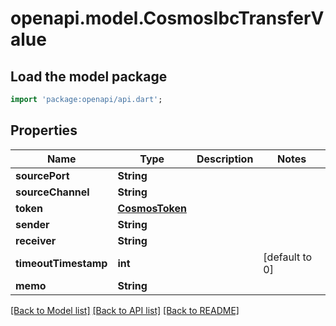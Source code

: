# openapi.model.CosmosIbcTransferValue

## Load the model package
```dart
import 'package:openapi/api.dart';
```

## Properties
Name | Type | Description | Notes
------------ | ------------- | ------------- | -------------
**sourcePort** | **String** |  | 
**sourceChannel** | **String** |  | 
**token** | [**CosmosToken**](CosmosToken.md) |  | 
**sender** | **String** |  | 
**receiver** | **String** |  | 
**timeoutTimestamp** | **int** |  | [default to 0]
**memo** | **String** |  | 

[[Back to Model list]](../README.md#documentation-for-models) [[Back to API list]](../README.md#documentation-for-api-endpoints) [[Back to README]](../README.md)


